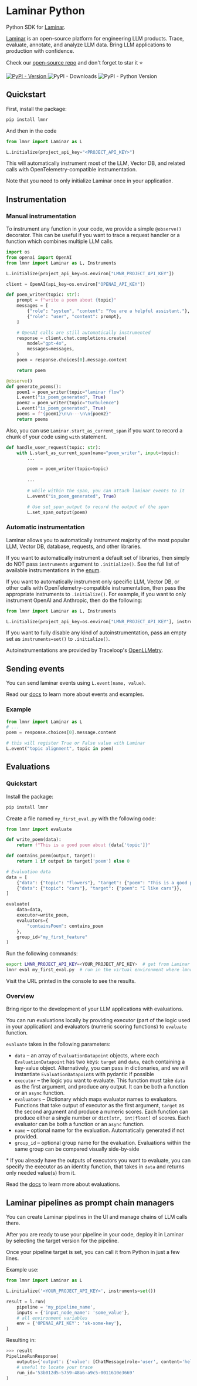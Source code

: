 # Laminar Python

Python SDK for [Laminar](https://www.lmnr.ai).

[Laminar](https://www.lmnr.ai) is an open-source platform for engineering LLM products. Trace, evaluate, annotate, and analyze LLM data. Bring LLM applications to production with confidence.

Check our [open-source repo](https://github.com/lmnr-ai/lmnr) and don't forget to star it ⭐

 <a href="https://pypi.org/project/lmnr/"> ![PyPI - Version](https://img.shields.io/pypi/v/lmnr?label=lmnr&logo=pypi&logoColor=3775A9) </a>
![PyPI - Downloads](https://img.shields.io/pypi/dm/lmnr)
![PyPI - Python Version](https://img.shields.io/pypi/pyversions/lmnr)


## Quickstart

First, install the package:

```sh
pip install lmnr
```

And then in the code

```python
from lmnr import Laminar as L

L.initialize(project_api_key="<PROJECT_API_KEY>")
```

This will automatically instrument most of the LLM, Vector DB, and related
calls with OpenTelemetry-compatible instrumentation.

Note that you need to only initialize Laminar once in your application.

## Instrumentation

### Manual instrumentation

To instrument any function in your code, we provide a simple `@observe()` decorator.
This can be useful if you want to trace a request handler or a function which combines multiple LLM calls.

```python
import os
from openai import OpenAI
from lmnr import Laminar as L, Instruments

L.initialize(project_api_key=os.environ["LMNR_PROJECT_API_KEY"])

client = OpenAI(api_key=os.environ["OPENAI_API_KEY"])

def poem_writer(topic: str):
    prompt = f"write a poem about {topic}"
    messages = [
        {"role": "system", "content": "You are a helpful assistant."},
        {"role": "user", "content": prompt},
    ]

    # OpenAI calls are still automatically instrumented
    response = client.chat.completions.create(
        model="gpt-4o",
        messages=messages,
    )
    poem = response.choices[0].message.content

    return poem

@observe()
def generate_poems():
    poem1 = poem_writer(topic="laminar flow")
    L.event("is_poem_generated", True)
    poem2 = poem_writer(topic="turbulence")
    L.event("is_poem_generated", True)
    poems = f"{poem1}\n\n---\n\n{poem2}"
    return poems
```

Also, you can use `Laminar.start_as_current_span` if you want to record a chunk of your code using `with` statement.

```python
def handle_user_request(topic: str):
    with L.start_as_current_span(name="poem_writer", input=topic):
        ...

        poem = poem_writer(topic=topic)
        
        ...
        
        # while within the span, you can attach laminar events to it
        L.event("is_poem_generated", True)

        # Use set_span_output to record the output of the span
        L.set_span_output(poem)
```

### Automatic instrumentation

Laminar allows you to automatically instrument majority of the most popular LLM, Vector DB, database, requests, and other libraries.

If you want to automatically instrument a default set of libraries, then simply do NOT pass `instruments` argument to `.initialize()`.
See the full list of available instrumentations in the [enum](/src/lmnr/traceloop_sdk/instruments.py).

If you want to automatically instrument only specific LLM, Vector DB, or other
calls with OpenTelemetry-compatible instrumentation, then pass the appropriate instruments to `.initialize()`.
For example, if you want to only instrument OpenAI and Anthropic, then do the following:

```python
from lmnr import Laminar as L, Instruments

L.initialize(project_api_key=os.environ["LMNR_PROJECT_API_KEY"], instruments={Instruments.OPENAI, Instruments.ANTHROPIC})
```

If you want to fully disable any kind of autoinstrumentation, pass an empty set as `instruments=set()` to `.initialize()`. 

Autoinstrumentations are provided by Traceloop's [OpenLLMetry](https://github.com/traceloop/openllmetry).

## Sending events

You can send laminar events using `L.event(name, value)`.

Read our [docs](https://docs.lmnr.ai) to learn more about events and examples.

### Example

```python
from lmnr import Laminar as L
# ...
poem = response.choices[0].message.content

# this will register True or False value with Laminar
L.event("topic alignment", topic in poem)

```

## Evaluations

### Quickstart

Install the package:

```sh
pip install lmnr
```

Create a file named `my_first_eval.py` with the following code:

```python
from lmnr import evaluate

def write_poem(data):
    return f"This is a good poem about {data['topic']}"

def contains_poem(output, target):
    return 1 if output in target['poem'] else 0

# Evaluation data
data = [
    {"data": {"topic": "flowers"}, "target": {"poem": "This is a good poem about flowers"}},
    {"data": {"topic": "cars"}, "target": {"poem": "I like cars"}},
]

evaluate(
    data=data,
    executor=write_poem,
    evaluators={
        "containsPoem": contains_poem
    },
    group_id="my_first_feature"
)
```

Run the following commands:

```sh
export LMNR_PROJECT_API_KEY=<YOUR_PROJECT_API_KEY>  # get from Laminar project settings
lmnr eval my_first_eval.py  # run in the virtual environment where lmnr is installed
```

Visit the URL printed in the console to see the results.

### Overview

Bring rigor to the development of your LLM applications with evaluations.

You can run evaluations locally by providing executor (part of the logic used in your application) and evaluators (numeric scoring functions) to `evaluate` function.

`evaluate` takes in the following parameters:
- `data` – an array of `EvaluationDatapoint` objects, where each `EvaluationDatapoint` has two keys: `target` and `data`, each containing a key-value object. Alternatively, you can pass in dictionaries, and we will instantiate `EvaluationDatapoint`s with pydantic if possible
- `executor` – the logic you want to evaluate. This function must take `data` as the first argument, and produce any output. It can be both a function or an `async` function.
- `evaluators` – Dictionary which maps evaluator names to evaluators. Functions that take output of executor as the first argument, `target` as the second argument and produce a numeric scores. Each function can produce either a single number or `dict[str, int|float]` of scores. Each evaluator can be both a function or an `async` function.
- `name` – optional name for the evaluation. Automatically generated if not provided.
- `group_id` – optional group name for the evaluation. Evaluations within the same group can be compared visually side-by-side

\* If you already have the outputs of executors you want to evaluate, you can specify the executor as an identity function, that takes in `data` and returns only needed value(s) from it.

Read the [docs](https://docs.lmnr.ai/evaluations/introduction) to learn more about evaluations.

## Laminar pipelines as prompt chain managers

You can create Laminar pipelines in the UI and manage chains of LLM calls there.

After you are ready to use your pipeline in your code, deploy it in Laminar by selecting the target version for the pipeline.

Once your pipeline target is set, you can call it from Python in just a few lines.

Example use:

```python
from lmnr import Laminar as L

L.initialize('<YOUR_PROJECT_API_KEY>', instruments=set())

result = l.run(
    pipeline = 'my_pipeline_name',
    inputs = {'input_node_name': 'some_value'},
    # all environment variables
    env = {'OPENAI_API_KEY': 'sk-some-key'},
)
```

Resulting in:

```python
>>> result
PipelineRunResponse(
    outputs={'output': {'value': [ChatMessage(role='user', content='hello')]}},
    # useful to locate your trace
    run_id='53b012d5-5759-48a6-a9c5-0011610e3669'
)
```
